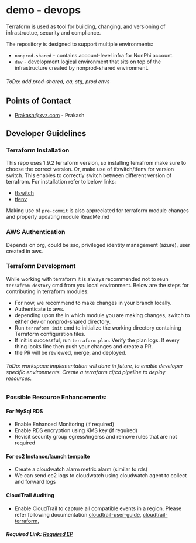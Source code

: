 # demo - devops

Terraform is used as tool for building, changing, and versioning of infrastructue, security and compliance.

The repository is designed to support multiple environments:

- `nonprod-shared` - contains account-level infra for NonPhi account.
- `dev` - development logical environment that sits on top of the infrastructure created by nonprod-shared environment.

###### ToDo: add prod-shared, qa, stg, prod envs

## Points of Contact
 - Prakash@xyz.com - Prakash

## Developer Guidelines

### Terraform Installation
This repo uses 1.9.2 terraform version, so installing terrafrom make sure to choose the correct version.
Or, make use of tfswitch/tfenv for version switch. This enables to correctly switch between different version of terrafrom. For installation refer to below links:
- [tfswitch](https://tfswitch.warrensbox.com/Installation/)
- [tfenv](https://formulae.brew.sh/formula/tfenv)

Making use of `pre-commit` is also appreciated for terraform module changes and properly updating module ReadMe.md

### AWS Authentication
Depends on org, could be sso, privileged identity management (azure), user created in aws.

### Terraform Development
While working with terraform it is always recommended not to reun `terrafrom destory` cmd from you local environment.
Below are the steps for contributing in terraform modules:
- For now, we recommend to make changes in your branch locally.
- Authenticate to aws.
- depending upon the in which module you are making changes, switch to either dev or nonprod-shared directory.
- Run `terraform init` cmd to initialize the working directory containing Terraform configuration files.
- If init is successful, run `terraform plan`. Verify the plan logs. If every thing looks fine then push your changes and create a PR.
- the PR will be reviewed, merge, and deployed.
###### ToDo: workspace implementation will done in future, to enable developer specific environments. Create a terraform ci/cd pipeline to deploy resources.

### Possible Resource Enhancements:
#### For MySql RDS
- Enable Enhanced Monitoring (if required)
- Enable RDS encryption using KMS key (if required)
- Revisit security group egress/ingerss and remove rules that are not required

#### For ec2 Instance/launch tempalte
- Create a cloudwatch alarm metric alarm (similar to rds)
- We can send ec2 logs to cloudwatch using cloudwatch agent to collect and forward logs

#### CloudTrail Auditing
- Enable CloudTrail to capture all compatible events in a region. Please refer following documentation [cloudtrail-user-guide](https://docs.aws.amazon.com/awscloudtrail/latest/userguide/cloudtrail-user-guide.html), [cloudtrail-terraform](https://registry.terraform.io/providers/hashicorp/aws/latest/docs/resources/cloudtrail), 


##### Required Link: [Required EP](http://dev-demo-alb-97916946.us-east-1.elb.amazonaws.com/)
